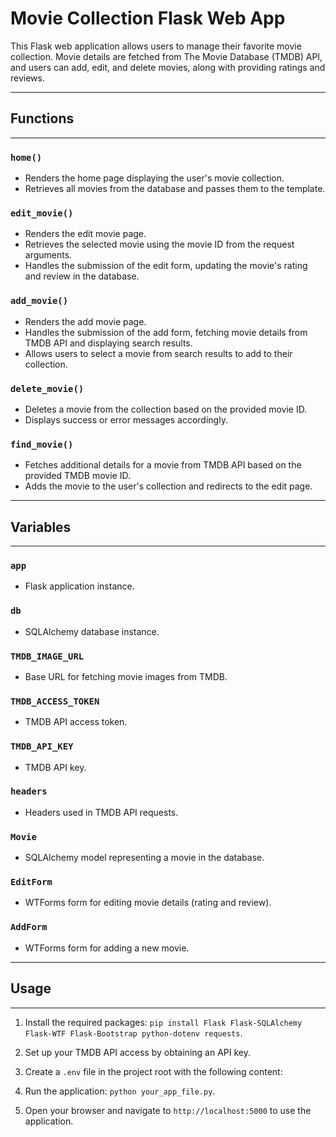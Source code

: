 # Movie Collection Flask Web App

This Flask web application allows users to manage their favorite movie collection. Movie details are fetched from The Movie Database (TMDB) API, and users can add, edit, and delete movies, along with providing ratings and reviews.

-------------
## Functions
-------------

### `home()`
- Renders the home page displaying the user's movie collection.
- Retrieves all movies from the database and passes them to the template.

### `edit_movie()`
- Renders the edit movie page.
- Retrieves the selected movie using the movie ID from the request arguments.
- Handles the submission of the edit form, updating the movie's rating and review in the database.

### `add_movie()`
- Renders the add movie page.
- Handles the submission of the add form, fetching movie details from TMDB API and displaying search results.
- Allows users to select a movie from search results to add to their collection.

### `delete_movie()`
- Deletes a movie from the collection based on the provided movie ID.
- Displays success or error messages accordingly.

### `find_movie()`
- Fetches additional details for a movie from TMDB API based on the provided TMDB movie ID.
- Adds the movie to the user's collection and redirects to the edit page.

-------------
## Variables
-------------

### `app`
- Flask application instance.

### `db`
- SQLAlchemy database instance.

### `TMDB_IMAGE_URL`
- Base URL for fetching movie images from TMDB.

### `TMDB_ACCESS_TOKEN`
- TMDB API access token.

### `TMDB_API_KEY`
- TMDB API key.

### `headers`
- Headers used in TMDB API requests.

### `Movie`
- SQLAlchemy model representing a movie in the database.

### `EditForm`
- WTForms form for editing movie details (rating and review).

### `AddForm`
- WTForms form for adding a new movie.

---------
## Usage
---------

1. Install the required packages: `pip install Flask Flask-SQLAlchemy Flask-WTF Flask-Bootstrap python-dotenv requests`.

2. Set up your TMDB API access by obtaining an API key.

3. Create a `.env` file in the project root with the following content:

4. Run the application: `python your_app_file.py`.

5. Open your browser and navigate to `http://localhost:5000` to use the application.

